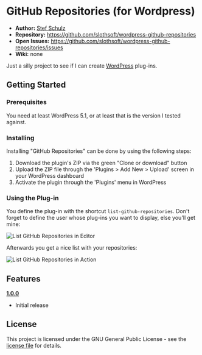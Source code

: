 #  GitHub Repositories (for Wordpress)

- **Author:** [Stef Schulz](mailto:s.schulz@slothsoft.de)
- **Repository:** <https://github.com/slothsoft/wordpress-github-repositories>
- **Open Issues:** <https://github.com/slothsoft/wordpress-github-repositories/issues>
- **Wiki:** none

Just a silly project to see if I can create [WordPress](https://wordpress.org/) plug-ins.



## Getting Started

### Prerequisites

You need at least WordPress 5.1, or at least that is the version I tested against.




### Installing

Installing "GitHub Repositories" can be done by using the following steps:

1. Download the plugin's ZIP via the green "Clone or download" button
1. Upload the ZIP file through the 'Plugins > Add New > Upload' screen in your WordPress dashboard
1. Activate the plugin through the 'Plugins' menu in WordPress



### Using the Plug-in

You define the plug-in with the shortcut `list-github-repositories`. Don't forget to define the user whose plug-ins you want to display, else you'll get mine:

![List GitHub Repositories in Editor](https://github.com/slothsoft/wordpress-github-repositories/readme/list-repositories-edit.png)

Afterwards you get a nice list with your repositories:

![List GitHub Repositories in Action](https://github.com/slothsoft/wordpress-github-repositories/readme/list-repositories-result.png)
     
     

##  Features


**[1.0.0](https://github.com/slothsoft/wordpress-github-repositories/milestone/1?closed=1)**

* Initial release



## License

This project is licensed under the GNU General Public License - see the [license file](https://github.com/slothsoft/wordpress-github-repositories/blob/master/LICENSE) for details.
